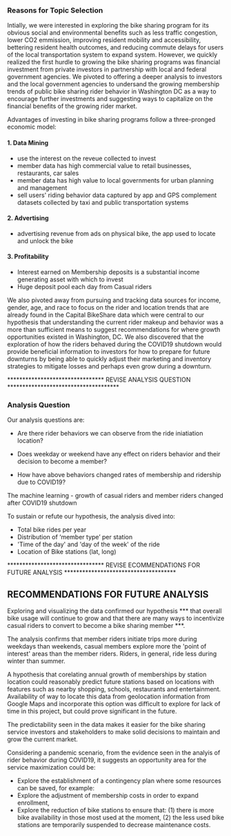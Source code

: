 ### Reasons for Topic Selection

Intially, we were interested in exploring the bike sharing program for its obvious social and environmental benefits such as less traffic congestion, lower CO2 emmission, improving resident mobility and accessibility, bettering resident health outcomes, and reducing commute delays for users of the local transportation system to expand system. However, we quickly realized the first hurdle to growing the bike sharing programs was financial investment from private investors in partnership with local and federal government agencies. We pivoted to offering a deeper analysis to investors and the local government agencies to undersand the growing membership trends of public bike sharing rider behavior in Washington DC as a way to encourage further investments and suggesting ways to capitalize on the financial benefits of the growing rider market.

Advantages of investing in bike sharing programs follow a three-pronged economic model:

#### 1. Data Mining
- use the interest on the reveue collected to invest
- member data has high commercial value to retail businesses, restaurants, car sales
- member data has high value to local governments for urban planning and management
- sell users' riding behavior data captured by app and GPS complement datasets collected by taxi and public transportation systems

#### 2. Advertising
- advertising revenue from ads on physical bike, the app used to locate and unlock the bike

#### 3. Profitability
- Interest earned on Membership deposits is a substantial income generating asset with which to invest
- Huge deposit pool each day from Casual riders


We also pivoted away from pursuing and tracking data sources for income, gender, age, and race to focus on the rider and location trends that are already found in the Capital BikeShare data which were central to our hypothesis that understanding the current rider makeup and behavior was a more than sufficient means to suggest recommendations for where growth opportunities existed in Washington, DC. We also discovered that the exploration of how the riders behaved during the COVID19 shutdown would provide beneficial information to investors for how to prepare for future downturns by being able to quickly adjust their marketing and inventory strategies to mitigate losses and perhaps even grow during a downturn.


********************************   REVISE ANALYSIS QUESTION   *************************************
### Analysis Question
Our analysis questions are:

 - Are there rider behaviors we can observe from the ride iniatiation location? 

 - Does weekday or weekend have any effect on riders behavior and their decision to become a member?

 - How have above behaviors changed rates of membership and ridership due to COVID19?

The machine learning - growth of casual riders and member riders changed after COVID19 shutdown

To sustain or refute our hypothesis, the analysis dived into:
- Total bike rides per year
- Distribution of ‘member type’ per station
- 'Time of the day' and 'day of the week' of the ride
- Location of Bike stations (lat, long)


********************************   REVISE ECOMMENDATIONS FOR FUTURE ANALYSIS   *************************************

## RECOMMENDATIONS FOR FUTURE ANALYSIS
Exploring and visualizing the data confirmed our hypothesis *** that overall bike usage will continue to grow and that there are many ways to incentivize casual riders to convert to become a bike sharing member  ***. 

The analysis confirms that member riders initiate trips more during weekdays than weekends, casual members explore more the 'point of interest' areas than the member riders. Riders, in general, ride less during winter than summer. 

A hypothesis that corelating annual growth of memberships by station location could reasonably predict future stations based on locations with features such as nearby shopping, schools, restaurants and entertainment. Availability of way to locate this data from geolocation information from Google Maps and incorporate this option was difficult to explore for lack of time in this project, but could prove significant in the future.

The predictability seen in the data makes it easier for the bike sharing service investors and stakeholders to make solid decisions to maintain and grow the current market. 

Considering a pandemic scenario, from the evidence seen in the analyis of rider behavior during COVID19, it suggests an opportunity area for the service maximization could be:

- Explore the establishment of a contingency plan where some resources can be saved, for example:
- Explore the adjustment of membership costs in order to expand enrollment,
- Explore the reduction of bike stations to ensure that: (1) there is more bike availability in those most used at the moment, (2) the less used bike stations are temporarily suspended to decrease maintenance costs.

